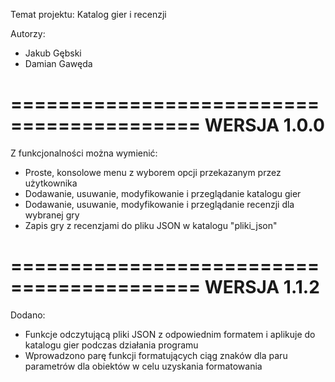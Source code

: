 Temat projektu: Katalog gier i recenzji

Autorzy:
- Jakub Gębski
- Damian Gawęda
  
==========================================
WERSJA 1.0.0
==========================================

  Z funkcjonalności można wymienić:
  
  - Proste, konsolowe menu z wyborem opcji przekazanym przez użytkownika
  - Dodawanie, usuwanie, modyfikowanie i przeglądanie katalogu gier
  - Dodawanie, usuwanie, modyfikowanie i przeglądanie recenzji dla wybranej gry
  - Zapis gry z recenzjami do pliku JSON w katalogu "pliki_json"

==========================================
WERSJA 1.1.2
==========================================

Dodano:

- Funkcje odczytującą pliki JSON z odpowiednim formatem i aplikuje do katalogu gier podczas działania programu
- Wprowadzono parę funkcji formatujących ciąg znaków dla paru parametrów dla obiektów w celu uzyskania formatowania
